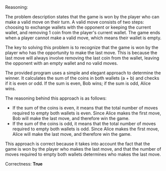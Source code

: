 Reasoning:

The problem description states that the game is won by the player who can make a valid move on their turn. A valid move consists of two steps: choosing to exchange wallets with the opponent or keeping the current wallet, and removing 1 coin from the player's current wallet. The game ends when a player cannot make a valid move, which means their wallet is empty.

The key to solving this problem is to recognize that the game is won by the player who has the opportunity to make the last move. This is because the last move will always involve removing the last coin from the wallet, leaving the opponent with an empty wallet and no valid moves.

The provided program uses a simple and elegant approach to determine the winner. It calculates the sum of the coins in both wallets (a + b) and checks if it is even or odd. If the sum is even, Bob wins; if the sum is odd, Alice wins.

The reasoning behind this approach is as follows:

* If the sum of the coins is even, it means that the total number of moves required to empty both wallets is even. Since Alice makes the first move, Bob will make the last move, and therefore win the game.
* If the sum of the coins is odd, it means that the total number of moves required to empty both wallets is odd. Since Alice makes the first move, Alice will make the last move, and therefore win the game.

This approach is correct because it takes into account the fact that the game is won by the player who makes the last move, and that the number of moves required to empty both wallets determines who makes the last move.

Correctness: **True**